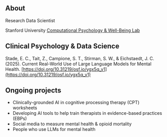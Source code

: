 ## About

Research Data Scientist

Stanford University [Computational Psychology & Well-Being Lab](https://cpwb.stanford.edu/people#:~:text=and%20especially%20dancing.-,Samuel%20Campione,-Data%20Scientist%0A%0ASamuel)



## Clinical Psychology & Data Science 

Stade, E. C., Tait, Z., Campione, S. T., Stirman, S. W., & Eichstaedt, J. C. (2025). Current Real-World Use of Large	Language Models for Mental Health. [https://doi.org/10.31219/osf.io/ygx5q_v1](https://doi.org/10.31219/osf.io/ygx5q_v1)

## Ongoing projects

* Clinically-grounded AI in cognitive processing therapy (CPT) worksheets
* Developing AI tools to help train therapists in evidence-based practices (EBPs)
* Social media to measure mental health & opioid mortality
* People who use LLMs for mental health
